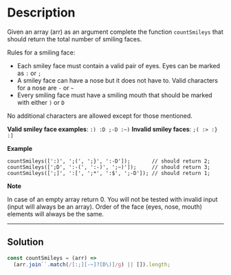 # Description

Given an array (arr) as an argument complete the function `countSmileys` that should return the total number of smiling faces.

Rules for a smiling face:

- Each smiley face must contain a valid pair of eyes. Eyes can be marked as `:` or `;`
- A smiley face can have a nose but it does not have to. Valid characters for a nose are `-` or `~`
- Every smiling face must have a smiling mouth that should be marked with either `)` or `D`

No additional characters are allowed except for those mentioned.

**Valid smiley face examples**: `:) :D ;-D :~)`
**Invalid smiley faces**: `;( :> :} :]`

**Example**

```
countSmileys([':)', ';(', ';}', ':-D']);       // should return 2;
countSmileys([';D', ':-(', ':-)', ';~)']);     // should return 3;
countSmileys([';]', ':[', ';*', ':$', ';-D']); // should return 1;
```

**Note**

In case of an empty array return 0. You will not be tested with invalid input (input will always be an array). Order of the face (eyes, nose, mouth) elements will always be the same.

---

## Solution

```js
const countSmileys = (arr) =>
  (arr.join``.match(/[:;][-~]?[D\)]/g) || []).length;
```
